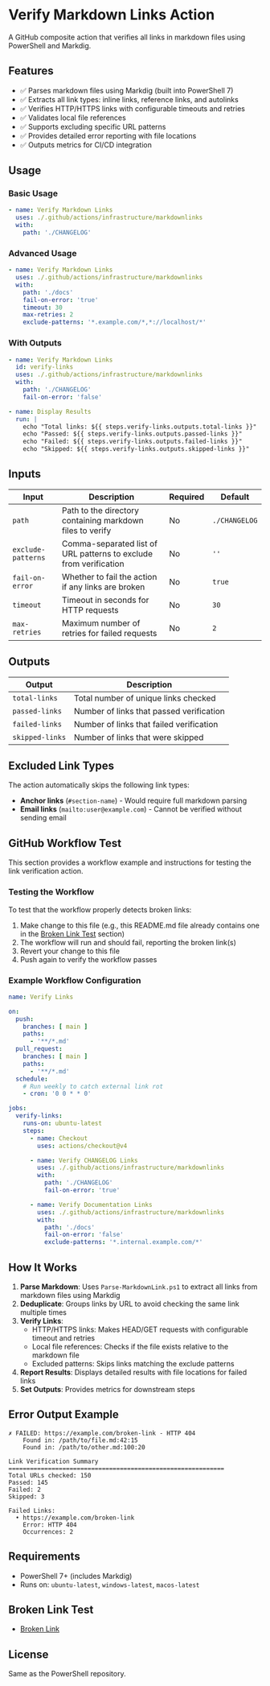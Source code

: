 # Verify Markdown Links Action

A GitHub composite action that verifies all links in markdown files using PowerShell and Markdig.

## Features

- ✅ Parses markdown files using Markdig (built into PowerShell 7)
- ✅ Extracts all link types: inline links, reference links, and autolinks
- ✅ Verifies HTTP/HTTPS links with configurable timeouts and retries
- ✅ Validates local file references
- ✅ Supports excluding specific URL patterns
- ✅ Provides detailed error reporting with file locations
- ✅ Outputs metrics for CI/CD integration

## Usage

### Basic Usage

```yaml
- name: Verify Markdown Links
  uses: ./.github/actions/infrastructure/markdownlinks
  with:
    path: './CHANGELOG'
```

### Advanced Usage

```yaml
- name: Verify Markdown Links
  uses: ./.github/actions/infrastructure/markdownlinks
  with:
    path: './docs'
    fail-on-error: 'true'
    timeout: 30
    max-retries: 2
    exclude-patterns: '*.example.com/*,*://localhost/*'
```

### With Outputs

```yaml
- name: Verify Markdown Links
  id: verify-links
  uses: ./.github/actions/infrastructure/markdownlinks
  with:
    path: './CHANGELOG'
    fail-on-error: 'false'

- name: Display Results
  run: |
    echo "Total links: ${{ steps.verify-links.outputs.total-links }}"
    echo "Passed: ${{ steps.verify-links.outputs.passed-links }}"
    echo "Failed: ${{ steps.verify-links.outputs.failed-links }}"
    echo "Skipped: ${{ steps.verify-links.outputs.skipped-links }}"
```

## Inputs

| Input | Description | Required | Default |
|-------|-------------|----------|---------|
| `path` | Path to the directory containing markdown files to verify | No | `./CHANGELOG` |
| `exclude-patterns` | Comma-separated list of URL patterns to exclude from verification | No | `''` |
| `fail-on-error` | Whether to fail the action if any links are broken | No | `true` |
| `timeout` | Timeout in seconds for HTTP requests | No | `30` |
| `max-retries` | Maximum number of retries for failed requests | No | `2` |

## Outputs

| Output | Description |
|--------|-------------|
| `total-links` | Total number of unique links checked |
| `passed-links` | Number of links that passed verification |
| `failed-links` | Number of links that failed verification |
| `skipped-links` | Number of links that were skipped |

## Excluded Link Types

The action automatically skips the following link types:

- **Anchor links** (`#section-name`) - Would require full markdown parsing
- **Email links** (`mailto:user@example.com`) - Cannot be verified without sending email

## GitHub Workflow Test

This section provides a workflow example and instructions for testing the link verification action.

### Testing the Workflow

To test that the workflow properly detects broken links:

1. Make change to this file (e.g., this README.md file already contains one in the [Broken Link Test](#broken-link-test) section)
1. The workflow will run and should fail, reporting the broken link(s)
1. Revert your change to this file
1. Push again to verify the workflow passes

### Example Workflow Configuration

```yaml
name: Verify Links

on:
  push:
    branches: [ main ]
    paths:
      - '**/*.md'
  pull_request:
    branches: [ main ]
    paths:
      - '**/*.md'
  schedule:
    # Run weekly to catch external link rot
    - cron: '0 0 * * 0'

jobs:
  verify-links:
    runs-on: ubuntu-latest
    steps:
      - name: Checkout
        uses: actions/checkout@v4

      - name: Verify CHANGELOG Links
        uses: ./.github/actions/infrastructure/markdownlinks
        with:
          path: './CHANGELOG'
          fail-on-error: 'true'

      - name: Verify Documentation Links
        uses: ./.github/actions/infrastructure/markdownlinks
        with:
          path: './docs'
          fail-on-error: 'false'
          exclude-patterns: '*.internal.example.com/*'
```

## How It Works

1. **Parse Markdown**: Uses `Parse-MarkdownLink.ps1` to extract all links from markdown files using Markdig
2. **Deduplicate**: Groups links by URL to avoid checking the same link multiple times
3. **Verify Links**:
   - HTTP/HTTPS links: Makes HEAD/GET requests with configurable timeout and retries
   - Local file references: Checks if the file exists relative to the markdown file
   - Excluded patterns: Skips links matching the exclude patterns
4. **Report Results**: Displays detailed results with file locations for failed links
5. **Set Outputs**: Provides metrics for downstream steps

## Error Output Example

```
✗ FAILED: https://example.com/broken-link - HTTP 404
    Found in: /path/to/file.md:42:15
    Found in: /path/to/other.md:100:20

Link Verification Summary
============================================================
Total URLs checked: 150
Passed: 145
Failed: 2
Skipped: 3

Failed Links:
  • https://example.com/broken-link
    Error: HTTP 404
    Occurrences: 2
```

## Requirements

- PowerShell 7+ (includes Markdig)
- Runs on: `ubuntu-latest`, `windows-latest`, `macos-latest`

## Broken Link Test

- [Broken Link](https://github.com/PowerShell/PowerShell/wiki/NonExistentPage404)

## License

Same as the PowerShell repository.
